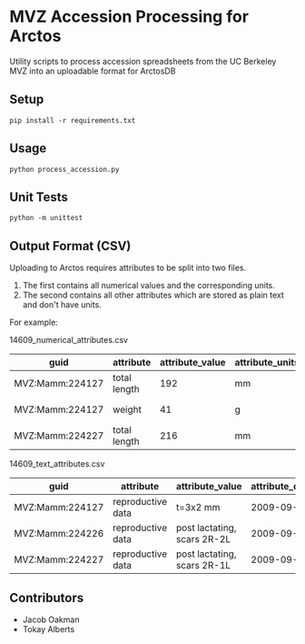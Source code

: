 # MVZ Accession Processing for Arctos
Utility scripts to process accession spreadsheets from the UC Berkeley MVZ into an uploadable format for ArctosDB

## Setup
```
pip install -r requirements.txt
```

## Usage
```
python process_accession.py
```

## Unit Tests
```
python -m unittest
```

## Output Format (CSV)
Uploading to Arctos requires attributes to be split into two files.
 1. The first contains all numerical values and the corresponding units.
 2. The second contains all other attributes which are stored as plain text and don't have units.

For example:

14609_numerical_attributes.csv

| guid            | attribute    | attribute_value | attribute_units | attribute_date | determiner      |
| --------------- | ------------ | --------------- | --------------- | -------------- | --------------- |
| MVZ:Mamm:224127 | total length | 192             | mm              | 2009-09-15     | James L. Patton |
| MVZ:Mamm:224127 | weight       | 41              | g               | 2009-09-15     | James L. Patton |
| MVZ:Mamm:224227 | total length | 216             | mm              | 2009-09-15     | James L. Patton |

14609_text_attributes.csv

| guid            | attribute         | attribute_value             | attribute_date | determiner      |
| --------------- | ----------------- | --------------------------- | -------------- | --------------- |
| MVZ:Mamm:224127 | reproductive data | t=3x2 mm                    | 2009-09-15     | James L. Patton |
| MVZ:Mamm:224226 | reproductive data | post lactating, scars 2R-2L | 2009-09-15     | James L. Patton |
| MVZ:Mamm:224227 | reproductive data | post lactating, scars 2R-1L | 2009-09-15     | James L. Patton |

## Contributors
- Jacob Oakman
- Tokay Alberts
